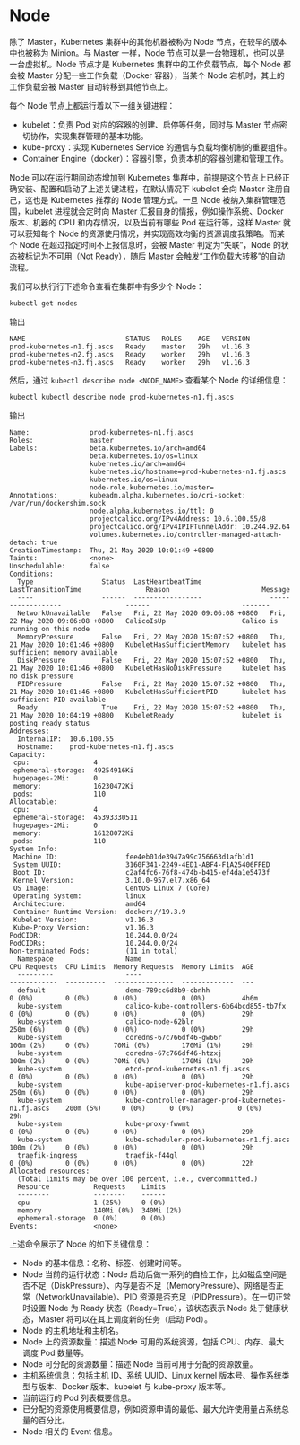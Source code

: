 # Node

除了 Master，Kubernetes 集群中的其他机器被称为 Node 节点，在较早的版本中也被称为 Minion。与 Master 一样，Node 节点可以是一台物理机，也可以是一台虚拟机。Node 节点才是 Kubernetes 集群中的工作负载节点，每个 Node 都会被 Master 分配一些工作负载（Docker 容器），当某个 Node 宕机时，其上的工作负载会被 Master 自动转移到其他节点上。

每个 Node 节点上都运行着以下一组关键进程：
* kubelet：负责 Pod 对应的容器的创建、启停等任务，同时与 Master 节点密切协作，实现集群管理的基本功能。
* kube-proxy：实现 Kubernetes Service 的通信与负载均衡机制的重要组件。
* Container Engine（docker）：容器引擎，负责本机的容器创建和管理工作。

Node 可以在运行期间动态增加到 Kubernetes 集群中，前提是这个节点上已经正确安装、配置和启动了上述关键进程，在默认情况下 kubelet 会向 Master 注册自己，这也是 Kubernetes 推荐的 Node 管理方式。一旦 Node 被纳入集群管理范围，kubelet 进程就会定时向 Master 汇报自身的情报，例如操作系统、Docker 版本、机器的 CPU 和内存情况，以及当前有哪些 Pod 在运行等，这样 Master 就可以获知每个 Node 的资源使用情况，并实现高效均衡的资源调度我策略。而某个 Node 在超过指定时间不上报信息时，会被 Master 判定为“失联”，Node 的状态被标记为不可用（Not Ready），随后 Master 会触发“工作负载大转移”的自动流程。

我们可以执行行下述命令查看在集群中有多少个 Node：
```bash
kubectl get nodes
```

输出

```text
NAME                         STATUS   ROLES    AGE   VERSION
prod-kubernetes-n1.fj.ascs   Ready    master   29h   v1.16.3
prod-kubernetes-n2.fj.ascs   Ready    worker   29h   v1.16.3
prod-kubernetes-n3.fj.ascs   Ready    worker   29h   v1.16.3
```

然后，通过 `kubectl describe node <NODE_NAME>` 查看某个 Node 的详细信息：
```bash
kubectl kubectl describe node prod-kubernetes-n1.fj.ascs
```

输出

```text
Name:               prod-kubernetes-n1.fj.ascs
Roles:              master
Labels:             beta.kubernetes.io/arch=amd64
                    beta.kubernetes.io/os=linux
                    kubernetes.io/arch=amd64
                    kubernetes.io/hostname=prod-kubernetes-n1.fj.ascs
                    kubernetes.io/os=linux
                    node-role.kubernetes.io/master=
Annotations:        kubeadm.alpha.kubernetes.io/cri-socket: /var/run/dockershim.sock
                    node.alpha.kubernetes.io/ttl: 0
                    projectcalico.org/IPv4Address: 10.6.100.55/8
                    projectcalico.org/IPv4IPIPTunnelAddr: 10.244.92.64
                    volumes.kubernetes.io/controller-managed-attach-detach: true
CreationTimestamp:  Thu, 21 May 2020 10:01:49 +0800
Taints:             <none>
Unschedulable:      false
Conditions:
  Type                 Status  LastHeartbeatTime                 LastTransitionTime                Reason                       Message
  ----                 ------  -----------------                 ------------------                ------                       -------
  NetworkUnavailable   False   Fri, 22 May 2020 09:06:08 +0800   Fri, 22 May 2020 09:06:08 +0800   CalicoIsUp                   Calico is running on this node
  MemoryPressure       False   Fri, 22 May 2020 15:07:52 +0800   Thu, 21 May 2020 10:01:46 +0800   KubeletHasSufficientMemory   kubelet has sufficient memory available
  DiskPressure         False   Fri, 22 May 2020 15:07:52 +0800   Thu, 21 May 2020 10:01:46 +0800   KubeletHasNoDiskPressure     kubelet has no disk pressure
  PIDPressure          False   Fri, 22 May 2020 15:07:52 +0800   Thu, 21 May 2020 10:01:46 +0800   KubeletHasSufficientPID      kubelet has sufficient PID available
  Ready                True    Fri, 22 May 2020 15:07:52 +0800   Thu, 21 May 2020 10:04:19 +0800   KubeletReady                 kubelet is posting ready status
Addresses:
  InternalIP:  10.6.100.55
  Hostname:    prod-kubernetes-n1.fj.ascs
Capacity:
 cpu:                4
 ephemeral-storage:  49254916Ki
 hugepages-2Mi:      0
 memory:             16230472Ki
 pods:               110
Allocatable:
 cpu:                4
 ephemeral-storage:  45393330511
 hugepages-2Mi:      0
 memory:             16128072Ki
 pods:               110
System Info:
 Machine ID:                 fee4eb01de3947a99c756663d1afb1d1
 System UUID:                3160F341-2249-4ED1-ABF4-F1A25406FFED
 Boot ID:                    c2af4fc6-76f8-474b-b415-ef4da1e5473f
 Kernel Version:             3.10.0-957.el7.x86_64
 OS Image:                   CentOS Linux 7 (Core)
 Operating System:           linux
 Architecture:               amd64
 Container Runtime Version:  docker://19.3.9
 Kubelet Version:            v1.16.3
 Kube-Proxy Version:         v1.16.3
PodCIDR:                     10.244.0.0/24
PodCIDRs:                    10.244.0.0/24
Non-terminated Pods:         (11 in total)
  Namespace                  Name                                                  CPU Requests  CPU Limits  Memory Requests  Memory Limits  AGE
  ---------                  ----                                                  ------------  ----------  ---------------  -------------  ---
  default                    demo-789cc6d8b9-cbnhh                                 0 (0%)        0 (0%)      0 (0%)           0 (0%)         4h6m
  kube-system                calico-kube-controllers-6b64bcd855-tb7fx              0 (0%)        0 (0%)      0 (0%)           0 (0%)         29h
  kube-system                calico-node-62blr                                     250m (6%)     0 (0%)      0 (0%)           0 (0%)         29h
  kube-system                coredns-67c766df46-gw66r                              100m (2%)     0 (0%)      70Mi (0%)        170Mi (1%)     29h
  kube-system                coredns-67c766df46-htzxj                              100m (2%)     0 (0%)      70Mi (0%)        170Mi (1%)     29h
  kube-system                etcd-prod-kubernetes-n1.fj.ascs                       0 (0%)        0 (0%)      0 (0%)           0 (0%)         29h
  kube-system                kube-apiserver-prod-kubernetes-n1.fj.ascs             250m (6%)     0 (0%)      0 (0%)           0 (0%)         29h
  kube-system                kube-controller-manager-prod-kubernetes-n1.fj.ascs    200m (5%)     0 (0%)      0 (0%)           0 (0%)         29h
  kube-system                kube-proxy-fwwmt                                      0 (0%)        0 (0%)      0 (0%)           0 (0%)         29h
  kube-system                kube-scheduler-prod-kubernetes-n1.fj.ascs             100m (2%)     0 (0%)      0 (0%)           0 (0%)         29h
  traefik-ingress            traefik-f44gl                                         0 (0%)        0 (0%)      0 (0%)           0 (0%)         22h
Allocated resources:
  (Total limits may be over 100 percent, i.e., overcommitted.)
  Resource           Requests    Limits
  --------           --------    ------
  cpu                1 (25%)     0 (0%)
  memory             140Mi (0%)  340Mi (2%)
  ephemeral-storage  0 (0%)      0 (0%)
Events:              <none>
```

上述命令展示了 Node 的如下关键信息：
* Node 的基本信息：名称、标签、创建时间等。
* Node 当前的运行状态：Node 启动后做一系列的自检工作，比如磁盘空间是否不足（DiskPressure）、内存是否不足（MemoryPressure）、网络是否正常（NetworkUnavailable）、PID 资源是否充足（PIDPressure）。在一切正常时设置 Node 为 Ready 状态（Ready=True），该状态表示 Node 处于健康状态，Master 将可以在其上调度新的任务（启动 Pod）。
* Node 的主机地址和主机名。
* Node 上的资源数量：描述 Node 可用的系统资源，包括 CPU、内存、最大调度 Pod 数量等。
* Node 可分配的资源数量：描述 Node 当前可用于分配的资源数量。
* 主机系统信息：包括主机 ID、系统 UUID、Linux kernel 版本号、操作系统类型与版本、Docker 版本、kubelet 与 kube-proxy 版本等。
* 当前运行的 Pod 列表概要信息。
* 已分配的资源使用概要信息，例如资源申请的最低、最大允许使用量占系统总量的百分比。
* Node 相关的 Event 信息。
